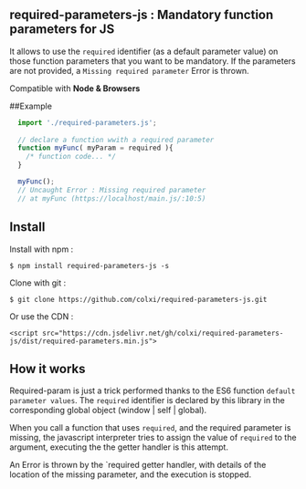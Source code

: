 ## required-parameters-js : Mandatory function parameters for JS

It allows to use the `required` identifier (as a default parameter value) on those function parameters that you want to be mandatory. If the parameters are not provided, a `Missing required parameter` Error is thrown. 

Compatible with **Node & Browsers**

##Example 
```javascript
  import './required-parameters.js'; 
  
  // declare a function wwith a required parameter
  function myFunc( myParam = required ){
    /* function code... */
  }

  myFunc();
  // Uncaught Error : Missing required parameter 
  // at myFunc (https://localhost/main.js/:10:5)
```

## Install 

Install with npm :
```
$ npm install required-parameters-js -s
```

Clone with git :
```
$ git clone https://github.com/colxi/required-parameters-js.git
```

Or use the CDN :
```
<script src="https://cdn.jsdelivr.net/gh/colxi/required-parameters-js/dist/required-parameters.min.js">
```



## How it works

Required-param is just a trick performed thanks to the ES6 function `default parameter values`.
The `required` identifier is declared by this library in the corresponding global object (window | self | global). 

When you call a function that uses `required`, and the required parameter is missing, the javascript interpreter tries to assign the value of `required` to the argument, executing the the getter handler is this attempt. 

An Error is thrown by the `required getter handler, with details of the location of the missing parameter, and the execution is stopped.

